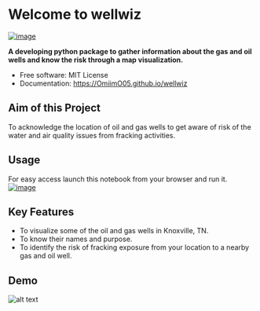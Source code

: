 # Welcome to wellwiz


[![image](https://img.shields.io/pypi/v/wellwiz.svg)](https://pypi.python.org/pypi/wellwiz)


**A developing python package to gather information about the gas and oil wells and know the risk through a map visualization.**


-   Free software: MIT License
-   Documentation: <https://OmiimO05.github.io/wellwiz>
    
## Aim of this Project

To acknowledge the location of oil and gas wells to get aware of risk of the water and air quality issues from fracking activities.

## Usage

For easy access launch this notebook from your browser and run it.
[![image](https://colab.research.google.com/assets/colab-badge.svg)](https://colab.research.google.com/github/OmIImO05/wellwiz/blob/main/docs/examples/well.ipynb)

## Key Features

-   To visualize some of the oil and gas wells in Knoxville, TN.
-   To know their names and purpose.
-   To identify the risk of fracking exposure from your location to a nearby gas and oil well.

## Demo

![alt text](docs/wellwiz.gif)
